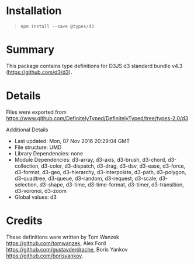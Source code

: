# Installation
> `npm install --save @types/d3`

# Summary
This package contains type definitions for D3JS d3 standard bundle v4.3 (https://github.com/d3/d3).

# Details
Files were exported from https://www.github.com/DefinitelyTyped/DefinitelyTyped/tree/types-2.0/d3

Additional Details
 * Last updated: Mon, 07 Nov 2016 20:29:04 GMT
 * File structure: UMD
 * Library Dependencies: none
 * Module Dependencies: d3-array, d3-axis, d3-brush, d3-chord, d3-collection, d3-color, d3-dispatch, d3-drag, d3-dsv, d3-ease, d3-force, d3-format, d3-geo, d3-hierarchy, d3-interpolate, d3-path, d3-polygon, d3-quadtree, d3-queue, d3-random, d3-request, d3-scale, d3-selection, d3-shape, d3-time, d3-time-format, d3-timer, d3-transition, d3-voronoi, d3-zoom
 * Global values: d3

# Credits
These definitions were written by Tom Wanzek <https://github.com/tomwanzek>, Alex Ford <https://github.com/gustavderdrache>, Boris Yankov <https://github.com/borisyankov>.
